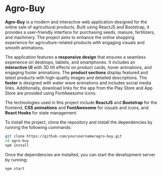 # Agro-Buy

**Agro-Buy** is a modern and interactive web application designed for the online sale of agricultural products. Built using ReactJS and Bootstrap, it provides a user-friendly interface for purchasing seeds, manure, fertilizers, and machinery. The project aims to enhance the online shopping experience for agriculture-related products with engaging visuals and smooth animations.

The application features a **responsive design** that ensures a seamless experience on desktops, tablets, and smartphones. It includes an **interactive UI** with 3D tilt effects on product cards, hover animations, and engaging footer animations. The **product sections** display featured and latest products with high-quality images and detailed descriptions. The **footer** is designed with water wave animations and includes social media links. Additionally, download links for the app from the Play Store and App Store are provided using FontAwesome icons.

The technologies used in this project include **ReactJS** and **Bootstrap** for the frontend, **CSS animations** and **FontAwesome** for visuals and icons, and **React Hooks** for state management.

To install the project, clone the repository and install the dependencies by running the following commands:

```bash
git clone https://github.com/yourusername/agro-buy.git
cd agro-buy
npm install
```
Once the dependencies are installed, you can start the development server by running:
```bash
npm start
```
